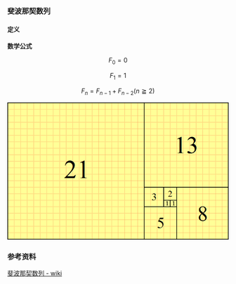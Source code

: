### 斐波那契数列

#### 定义

**数学公式**

$$F_{0} = 0$$

$$F_{1} = 1$$

$$ F_n = F_{n - 1} + F_{n - 2} (n ≧ 2)$$

![fibonacci.png](./images/fibonacci.png)

### 参考资料

[斐波那契数列 - wiki](https://zh.wikipedia.org/wiki/%E6%96%90%E6%B3%A2%E9%82%A3%E5%A5%91%E6%95%B0%E5%88%97)